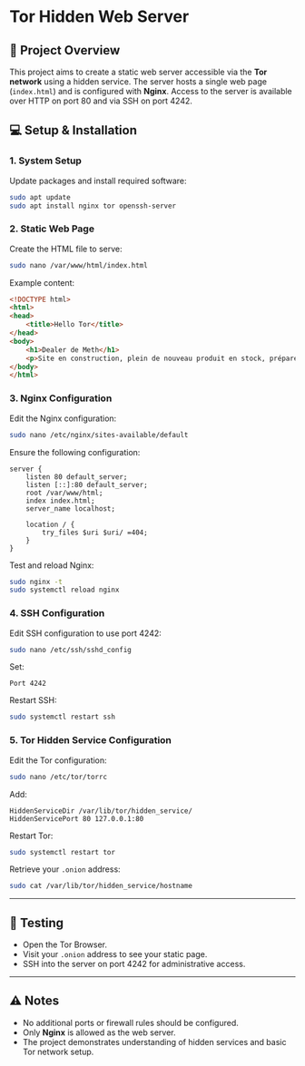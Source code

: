 # Tor Hidden Web Server

## 📝 Project Overview
This project aims to create a static web server accessible via the **Tor network** using a hidden service. The server hosts a single web page (`index.html`) and is configured with **Nginx**. Access to the server is available over HTTP on port 80 and via SSH on port 4242.

## 💻 Setup & Installation

### 1. System Setup
Update packages and install required software:
```bash
sudo apt update
sudo apt install nginx tor openssh-server
```

### 2. Static Web Page
Create the HTML file to serve:
```bash
sudo nano /var/www/html/index.html
```

Example content:
```html
<!DOCTYPE html>
<html>
<head>
    <title>Hello Tor</title>
</head>
<body>
    <h1>Dealer de Meth</h1>
    <p>Site en construction, plein de nouveau produit en stock, préparez la CB</p>
</body>
</html>
```

### 3. Nginx Configuration
Edit the Nginx configuration:
```bash
sudo nano /etc/nginx/sites-available/default
```

Ensure the following configuration:
```nginx
server {
    listen 80 default_server;
    listen [::]:80 default_server;
    root /var/www/html;
    index index.html;
    server_name localhost;

    location / {
        try_files $uri $uri/ =404;
    }
}
```

Test and reload Nginx:
```bash
sudo nginx -t
sudo systemctl reload nginx
```

### 4. SSH Configuration
Edit SSH configuration to use port 4242:
```bash
sudo nano /etc/ssh/sshd_config
```

Set:
```
Port 4242
```

Restart SSH:
```bash
sudo systemctl restart ssh
```

### 5. Tor Hidden Service Configuration
Edit the Tor configuration:
```bash
sudo nano /etc/tor/torrc
```

Add:
```
HiddenServiceDir /var/lib/tor/hidden_service/
HiddenServicePort 80 127.0.0.1:80
```

Restart Tor:
```bash
sudo systemctl restart tor
```

Retrieve your `.onion` address:
```bash
sudo cat /var/lib/tor/hidden_service/hostname
```

---

## 🧪 Testing
- Open the Tor Browser.
- Visit your `.onion` address to see your static page.
- SSH into the server on port 4242 for administrative access.

---

## ⚠️ Notes
- No additional ports or firewall rules should be configured.
- Only **Nginx** is allowed as the web server.
- The project demonstrates understanding of hidden services and basic Tor network setup.

